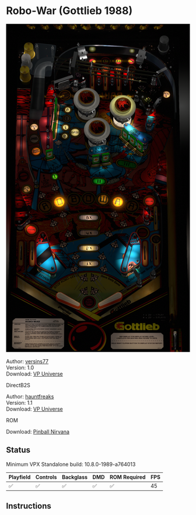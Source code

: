 # Robo-War (Gottlieb 1988)

![Table Preview](../../images/vpx-robowar.png)

Author: [versins77](https://vpuniverse.com/profile/29661-versins77/)  
Version: 1.0  
Download: [VP Universe](https://vpuniverse.com/files/file/14792-robo-war-premier-1988/)

DirectB2S

Author: [hauntfreaks](https://vpuniverse.com/profile/5216-hauntfreaks/)  
Version: 1.1  
Download: [VP Universe](https://vpuniverse.com/files/file/16411-robo-war-gottlieb-1988-b2s-with-fulldmd/)

ROM

Download: [Pinball Nirvana](https://pinballnirvana.com/forums/resources/robowars.2245/)

## Status 

Minimum VPX Standalone build: 10.8.0-1989-a764013

| Playfield | Controls | Backglass | DMD | ROM Required | FPS | 
|-----------|----------|-----------|-----|--------------|-----|
| :white_check_mark: | :white_check_mark: | :white_check_mark: | :white_check_mark: | :white_check_mark: | 45 |

## Instructions


